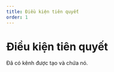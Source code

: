 ```yaml
---
title: Điều kiện tiên quyết
order: 1
---
```

# Điều kiện tiên quyết
Đã có kênh được tạo và chứa nó.

